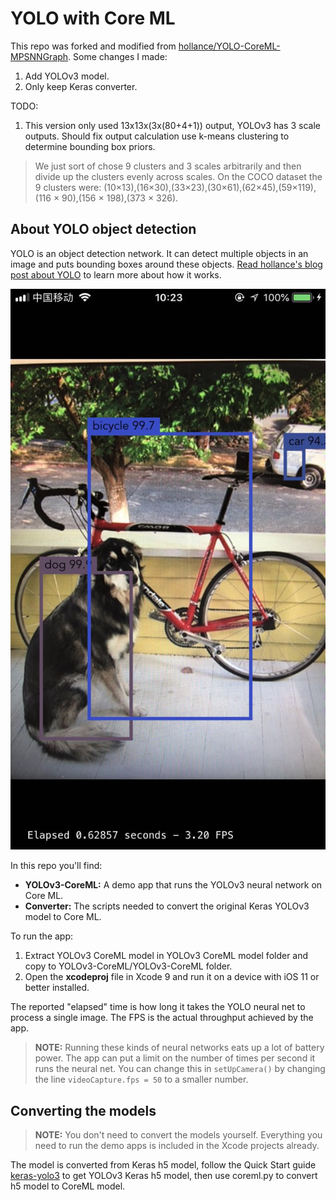 # YOLO with Core ML

This repo was forked and modified from [hollance/YOLO-CoreML-MPSNNGraph](https://github.com/hollance/YOLO-CoreML-MPSNNGraph). Some changes I made:

1. Add YOLOv3 model.
2. Only keep Keras converter.

TODO:
1. This version only used 13x13x(3x(80+4+1)) output, YOLOv3 has 3 scale outputs. Should fix output calculation use k-means clustering to determine bounding box priors.
>We just sort of chose 9 clusters and 3 scales arbitrarily and then divide up the clusters evenly across scales. On the COCO dataset the 9 clusters were: (10×13),(16×30),(33×23),(30×61),(62×45),(59×119),(116 × 90),(156 × 198),(373 × 326).


## About YOLO object detection

YOLO is an object detection network. It can detect multiple objects in an image and puts bounding boxes around these objects. [Read hollance's blog post about YOLO](http://machinethink.net/blog/object-detection-with-yolo/) to learn more about how it works.

![YOLO in action](YOLO.jpg)

In this repo you'll find:

- **YOLOv3-CoreML:** A demo app that runs the YOLOv3 neural network on Core ML.
- **Converter:** The scripts needed to convert the original Keras YOLOv3 model to Core ML.

To run the app:

1. Extract YOLOv3 CoreML model in YOLOv3 CoreML model folder and copy to YOLOv3-CoreML/YOLOv3-CoreML folder.
2. Open the **xcodeproj** file in Xcode 9 and run it on a device with iOS 11 or better installed.

The reported "elapsed" time is how long it takes the YOLO neural net to process a single image. The FPS is the actual throughput achieved by the app.

> **NOTE:** Running these kinds of neural networks eats up a lot of battery power. The app can put a limit on the number of times per second it runs the neural net. You can change this in `setUpCamera()` by changing the line `videoCapture.fps = 50` to a smaller number.

## Converting the models

> **NOTE:** You don't need to convert the models yourself. Everything you need to run the demo apps is included in the Xcode projects already. 

The model is converted from Keras h5 model, follow the Quick Start guide [keras-yolo3](https://github.com/qqwweee/keras-yolo3) to get YOLOv3 Keras h5 model, then use coreml.py to convert h5 model to CoreML model.

